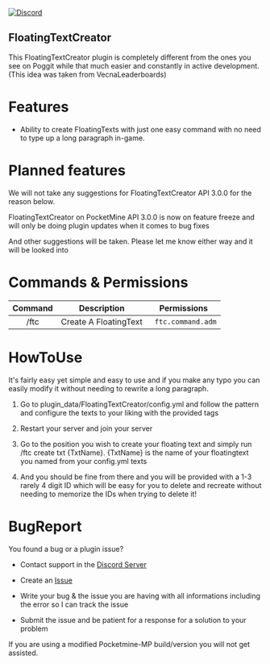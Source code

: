 [![Discord](https://img.shields.io/discord/837701868649709568.svg?label=&logo=discord&logoColor=ffffff&color=7389D8&labelColor=6A7EC2)](https://discord.gg/jWFB56RqUN) 

## FloatingTextCreator
This FloatingTextCreator plugin is completely different from the ones you see on Poggit while that much easier and constantly in active development.
(This idea was taken from VecnaLeaderboards)


# Features 

- Ability to create FloatingTexts with just one easy command with no need to type up a long paragraph in-game.


# Planned features

We will not take any suggestions for FloatingTextCreator API 3.0.0 for the reason below.

FloatingTextCreator on PocketMine API 3.0.0 is now on feature freeze and will only be doing plugin updates when it comes to bug fixes


And other suggestions will be taken. Please let me know either way and it will be looked into

# Commands & Permissions 

|Command|Description|Permissions|
|:--:|:--:|:--:|
|/ftc|Create A FloatingText|` ftc.command.adm`

# HowToUse

It's fairly easy yet simple and easy to use and if you make any typo you can easily modify it without needing to rewrite a long paragraph.

1. Go to plugin_data/FloatingTextCreator/config.yml and follow the pattern and configure the texts to your liking with the provided tags

2. Restart your server and join your server

3. Go to the position you wish to create your floating text and simply run /ftc create txt {TxtName}. {TxtName} is the name of your floatingtext you named from your config.yml texts

4. And you should be fine from there and you will be provided with a 1-3 rarely 4 digit ID which will be easy for you to delete and recreate without needing to memorize the IDs when trying to delete it!

# BugReport

You found a bug or a plugin issue?

- Contact support in the [Discord Server](https://discord.gg/jWFB56RqUN)

- Create an [Issue](https://github.com/Vecnavium/FloatingTextCreator/issues/new)

- Write your bug & the issue you are having with all informations including the error so I can track the issue

- Submit the issue and be patient for a response for a solution to your problem

If you are using a modified Pocketmine-MP build/version you will not get assisted.
